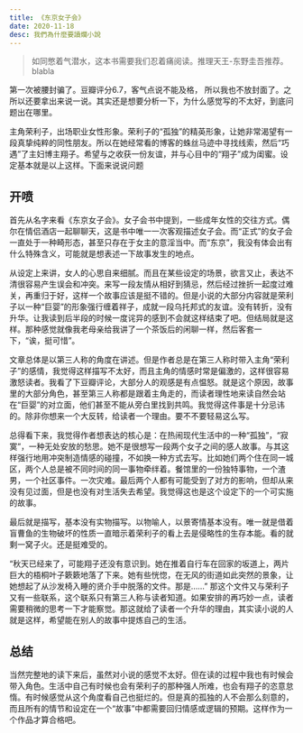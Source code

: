 ```yaml
---
title: 《东京女子会》
date: 2020-11-18
desc: 我們為什麼要讀爛小說
---
```


> 如同憋着气潜水，这本书需要我们忍着痛阅读。推理天王-东野圭吾推荐。blabla

第一次被腰封骗了。豆瓣评分6.7，客气点说不能及格， 所以我也不放封面了。之所以还要拿出来说一说。其实还是想要分析一下，为什么感觉写的不太好，到底问题出在哪里。

主角荣利子，出场职业女性形象。荣利子的“孤独”的精英形象，让她非常渴望有一段真挚纯粹的同性朋友。所以在她经常看的博客的蛛丝马迹中寻找线索，然后“巧遇”了主妇博主翔子。希望与之收获一份友谊，并与心目中的“翔子”成为闺蜜。设定基本就是以上这样。下面来说说问题


## 开喷

首先从名字来看《东京女子会》。女子会书中提到，一些成年女性的交往方式。偶尔在情侣酒店一起聊聊天，这是书中唯一一次客观描述女子会。而“正式”的女子会一直处于一种畸形态，甚至只存在于女主的意淫当中。而“东京”，我没有体会出有什么特殊含义，可能就是想表述一下故事发生的地点。

从设定上来讲，女人的心思自来细腻。而且在某些设定的场景，欲言又止，表达不清很容易产生误会和冲突。来写一段友情从相好到猜忌，然后经过挫折一起度过难关，再重归于好，这样一个故事应该是挺不错的。但是小说的大部分内容就是荣利子以一种“巨婴”的形象强行缠着祥子，成就一段乌托邦式的友谊。没有转折，没有升华。让我读到后半段的时候一度诧异的感到不会就这样结束了吧。但结局就是这样。那种感觉就像我老母亲给我讲了一个茶饭后的闲聊一样，然后客套一下，“诶，挺可惜”。

文章总体是以第三人称的角度在讲述。但是作者总是在第三人称时带入主角“荣利子”的感情，我觉得这样描写不太好，而且主角的情感时常是偏激的，这样很容易激怒读者。我看了下豆瓣评论，大部分人的观感是有点愠怒。就是这个原因，故事里的大部分角色，甚至第三人称都是跟着主角走的，而读者理性地来读自然会站在“巨婴”的对立面，他们甚至不能从旁白里找到共鸣。我觉得这件事是十分忌讳的。除非你想来一个大反转，给读者一个理由。要不不要轻易这么写。

总得看下来，我觉得作者想表达的核心是：在热闹现代生活中的一种“孤独”，“寂寞”，一种无处安放的愁思。她不是很想写一段两个女子之间的感人故事。与其这样强行地用冲突制造情感的碰撞，不如换一种方式去写。比如她们两个住在同一城区，两个人总是被不同时间的同一事物牵绊着。餐馆里的一份独特事物，一个渣男，一个社区事件。一次灾难。最后两个人都有可能受到了对方的影响，但却从来没有见过面，但是也没有对生活失去希望。我觉得这也是这个设定下的一个可实施的故事。

最后就是描写，基本没有实物描写。以物喻人，以景寄情基本没有。唯一就是借着盲曹鱼的生物破坏的性质一直暗示着荣利子的看上去是侵略性的生存本能。看的就剩一窝子火。还是挺难受的。

“秋天已经来了，可能翔子还没有意识到。她在推着自行车在回家的坂道上，两片巨大的梧桐叶子簌簌地落了下来。她有些恍惚，在无风的街道如此突然的景象，让她想起了从沙发椅入睡的贤介手中脱落的文件。那是……” 那这个文件又与荣利子又有一些联系，这个联系只有第三人称与读者知道。如果安排的再巧妙一点，读者需要稍微的思考一下才能察觉。那这就给了读者一个升华的理由，其实读小说的人就是这样，希望能在别人的故事中提炼自己的生活。

## 总结

当然完整地的读下来后，虽然对小说的感觉不太好。但在读的过程中我也有时候会带入角色。生活中自己有时候也会有荣利子的那种强人所难，也会有翔子的恣意怠惰。有时候感觉从这个角度看自己也挺烂的。但是真的孤独的人不会那么刻意的，而且所有的情节和设定在一个“故事”中都需要回归情感或逻辑的预期。这样作为一个作品才算合格吧。


